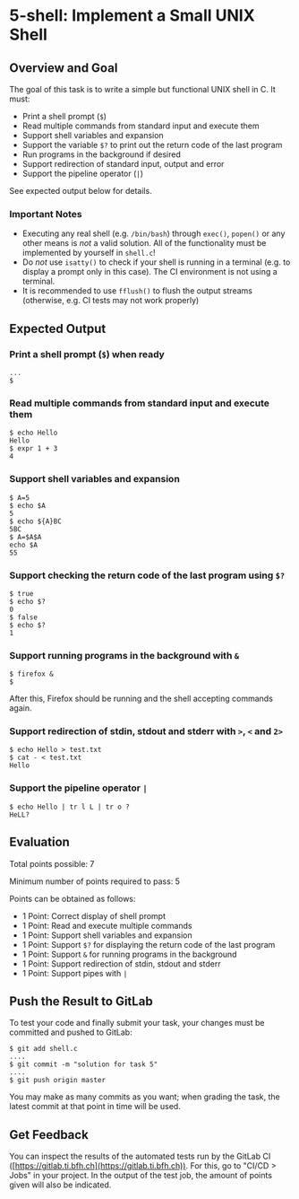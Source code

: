 # 5-shell: Implement a Small UNIX Shell

## Overview and Goal

The goal of this task is to write a simple but functional UNIX shell in C. It
must:

* Print a shell prompt (`$`)
* Read multiple commands from standard input and execute them
* Support shell variables and expansion
* Support the variable `$?` to print out the return code of the last program
* Run programs in the background if desired
* Support redirection of standard input, output and error
* Support the pipeline operator (`|`)

See expected output below for details.

### Important Notes

* Executing any real shell (e.g. `/bin/bash`) through `exec()`, `popen()` or
  any other means is *not* a valid solution. All of the functionality must be
  implemented by yourself in `shell.c`!
* Do *not* use `isatty()` to check if your shell is running in a terminal (e.g.
  to display a prompt only in this case). The CI environment is not using a
  terminal.
* It is recommended to use `fflush()` to flush the output streams (otherwise,
  e.g. CI tests may not work properly)

## Expected Output

### Print a shell prompt (`$`) when ready

```
...
$
```

### Read multiple commands from standard input and execute them

```
$ echo Hello
Hello
$ expr 1 + 3
4
```

### Support shell variables and expansion

```
$ A=5
$ echo $A
5
$ echo ${A}BC
5BC
$ A=$A$A
echo $A
55
```

### Support checking the return code of the last program using `$?`

```
$ true
$ echo $?
0
$ false
$ echo $?
1
```

### Support running programs in the background with `&`

```
$ firefox &
$
```

After this, Firefox should be running and the shell accepting commands again.

### Support redirection of stdin, stdout and stderr with `>`, `<` and `2>`

```
$ echo Hello > test.txt
$ cat - < test.txt
Hello
```

### Support the pipeline operator `|`

```
$ echo Hello | tr l L | tr o ?
HeLL?
```

## Evaluation

Total points possible: 7

Minimum number of points required to pass: 5

Points can be obtained as follows:

* 1 Point: Correct display of shell prompt
* 1 Point: Read and execute multiple commands
* 1 Point: Support shell variables and expansion
* 1 Point: Support `$?` for displaying the return code of the last program
* 1 Point: Support `&` for running programs in the background
* 1 Point: Support redirection of stdin, stdout and stderr
* 1 Point: Support pipes with `|`

## Push the Result to GitLab

To test your code and finally submit your task, your changes must be committed
and pushed to GitLab:

```
$ git add shell.c
....
$ git commit -m "solution for task 5"
....
$ git push origin master
```

You may make as many commits as you want; when grading the task, the latest
commit at that point in time will be used.

## Get Feedback

You can inspect the results of the automated tests run by the GitLab CI
([https://gitlab.ti.bfh.ch](https://gitlab.ti.bfh.ch)). For this, go to
"CI/CD > Jobs" in your project. In the output of the test job, the amount of
points given will also be indicated.
